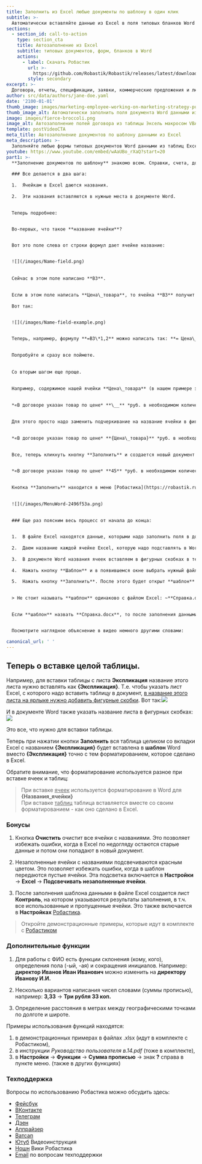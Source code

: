 ```yaml
---
title: Заполнить из Excel любые документы по шаблону в один клик
subtitle: >-
  Автоматически вставляйте данные из Excel в поля типовых бланков Word
sections:
  - section_id: call-to-action
    type: section_cta
    title: Автозаполнение из Excel
    subtitle: типовых документов, форм, бланков в Word
    actions:
      - label: Скачать Робастик
        url: >-
          https://github.com/Robastik/Robastik/releases/latest/download/Robastik.for.Excel.64-bit.zip
        style: secondary
excerpt: >-
  Договора, отчеты, спецификации, заявки, коммерческие предложения и любые формы документов .doc автоматически заполняйте по шаблону данными из таблиц Excel с помощью готового макроса VBA. Любые бланки в Word можно заполнять по образцу вставляя содержимое ячеек Excel без программирования вообще.
author: src/data/authors/jane-doe.yaml
date: '2100-01-01'
thumb_image: images/marketing-employee-working-on-marketing-strategy-purple.png
thumb_image_alt: Автоматически заполнить поля документа Word данными из Excel в надстройке VBA
image: images/fierce-broccoli.png
image_alt: Автозаполнение полей договора из таблицы Эксель макросом VBA
template: postVideoCTA
meta_title: Автозаполнение документов по шаблону данными из Excel
meta_description: >-
  Заполняйте любые формы типовых документов Word данными из таблиц Excel с помощью готового макроса VBA автоматически
youtube: https://www.youtube.com/embed/wAaUBo_rXaQ?start=20
part1: >-
  **Заполнение документов по шаблону** знакомо всем. Справки, счета, договора, декларации, отчеты и т.д. – сопровождают любой рабочий процесс. Если это часть вашей работы и вы заполняете документы данными из Excel, то вы попали куда нужно. 
  
  ### Все делается в два шага: 
  
  1.  Ячейкам в Excel даются названия. 
  
  2.  Эти названия вставляются в нужные места в документе Word.
  

  Теперь подробнее:

  
  Во-первых, что такое **название ячейки**?


  Вот это поле слева от строки формул дает ячейке название:


  ![](/images/Name-field.png)
  
  
  Сейчас в этом поле написано **В3**. 
  
  
  Если в этом поле написать **Цена\_товара**, то ячейка **В3** получит название **Цена\_товара**. 
  
  Вот так:


  ![](/images/Name-field-example.png)


  Теперь, например, формулу **=В3\*1,2** можно написать так: **= Цена\_товара\*1,2** и результат будет одинаковый. 
  
  
  Попробуйте и сразу все поймете. 
  
  
  Со вторым шагом еще проще. 

  
  Например, содержимое нашей ячейки **Цена\_товара** (в нашем примере это **45**) нужно вставить вместо подчеркивания в текст: 
  
  
  *«В договоре указан товар по цене* **\__** *руб. в необходимом количестве»*.

  
  Для этого просто надо заменить подчеркивание на название ячейки в фигурных скобках. Вот так:

  
  *«В договоре указан товар по цене* **{Цена\_товара}** *руб. в необходимом количестве»*.

  
  Все, теперь кликнуть кнопку **Заполнить** и создается новый документ Word с текстом:

  
  *«В договоре указан товар по цене* **45** *руб. в необходимом количестве»*.

  
  Кнопка **Заполнить** находится в меню [Робастика](https://robastik.ru/features-filling) на вкладке **Надстройки** в Excel:

  
  ![](/images/MenuWord-2496f53a.png)
  

  ### Еще раз поясним весь процесс от начала до конца:

  
  1.  В файле Excel находятся данные, которыми надо заполнить поля в документе Word.
  
  2.  Даем название каждой ячейке Excel, которую надо подставлять в Word.
  
  3.  В документе Word названия ячеек вставляем в фигурных скобках в те места, куда надо подставлять содержимое этих ячеек. Этот документ Word теперь будем называть **шаблоном**.
  
  4.  Нажать кнопку **Шаблон** и в появившемся окне выбрать нужный файл .docx, в котором вставлены названия ячеек в фигурных скобках.
  
  5.  Нажать кнопку **Заполнить**. После этого будет открыт **шаблон** и в него вместо фигурных скобок будут подставлены данные из Excel. Затем заполненный документ будет сохранен **с именем файла Excel** и в ту же папку, где находится этот файл Excel. Если файл Excel называется **Справка.xlsx**, то заполненный шаблон сохранится рядом с ним под именем **Справка.docx**.

  
  > Не стоит называть **шаблон** одинаково с файлом Excel: ~**Справка.docx** и **Справка.xlsx**~.

  
  Если **шаблон** назвать **Справка.docx**, то после заполнения данными из **Справка.xlsx** заполненный файл сохранится под тем же именем **Справка.docx** вместо **шаблона**, т.е. **шаблон** пропадет. В данном случае шаблон можно назвать **Шаблон справки.docx**.


  Посмотрите наглядное объяснение в видео немного другими словами:

canonical_url: ' '
---
```

## Теперь о вставке целой таблицы.

  Например, для вставки таблицы с листа **Экспликация** название этого листа нужно вставлять как **{Экспликация}**. Т.е. чтобы указать лист Excel, с которого надо вставить таблицу в документ, <u>в название этого листа на ярлыке нужно добавить фигурные скобки</u>. Вот так:![](/images/Table-check.png)

  И в документе Word также указать название листа в фигурных скобках:![](/images/Table-into-document.png)

  Это все, что нужно для вставки таблицы. 

  Теперь при нажатии кнопки **Заполнить** вся таблица целиком со вкладки Excel с названием **{Экспликация}** будет вставлена в **шаблон** Word вместо **{Экспликация}** точно с тем форматированием, которое сделано в Excel. 

  Обратите внимание, что форматирование используется разное при вставке ячеек и таблиц:
  >При вставке <u>ячеек</u> используется форматирование в Word для **{Названия_ячейки}**<br>При вставке <u>таблиц</u> таблица вставляется вместе со своим форматированием - как оно сделано в Excel.

  ### Бонусы

  1.  Кнопка **Очистить** очистит все ячейки с названиями. Это позволяет избежать ошибки, когда в Excel по недогляду остаются старые данные и потом они попадают в новый документ.

  2.  Незаполненные ячейки с названиями подсвечиваются красным цветом. Это позволяет избежать ошибки, когда в шаблон передаются пустые ячейки. Эта подсветка включается в **Настройки** → **Excel** → **Подсвечивать незаполненные ячейки**.

  3.  После заполнения шаблона данными в файле Excel создается лист **Контроль**, на котором указываются результаты заполнения, в т.ч. все использованные и пропущенные ячейки. Это также включается в **Настройках** [Робастика](/features-filling).

  > Откройте демонстрационные примеры, которые идут в комплекте с [Робастиком](/)

  ### Дополнительные функции

  1.  Для работы с ФИО есть функции склонения (кому, кого), определения пола (-ый, -ая) и сокращения инициалов. Например: **директор Иванов Иван Иванович** можно изменить на **директору Иванову И.И.**
  2.  Несколько вариантов написания чисел словами (суммы прописью), например: **3,33** → **Три рубля 33 коп.**

  3.  Определение расстояния в метрах между географическими точками по долготе и широте.

  Примеры использования функций находятся: 
  1. в демонстрационных примерах в файлах .xlsx (идут в комплекте с Робастиком), 
  2. в инструкции *Руководство пользователя в.14.pdf* (тоже в комплекте), 
  3. в **Настройки** → **Функции** → **Сумма прописью** → знак **?** справа в пункте меню. (также в других функциях)

  ### Техподдержка

  Вопросы по использованию Робастика можно обсудить здесь:
  - [Фейсбук](https://www.facebook.com/groups/excelword/)
  - [ВКонтакте](https://vk.com/exceltoword)
  - [Телеграм](https://t.me/RobastikRu)
  - [Дзен](https://zen.yandex.ru/robastik)
  - [Аппрайзер](http://appraiser.ru/default.aspx?SectionId=32&g=posts&t=14905)
  - [Ватсап](https://wa.me/message/YRGCZNRS7UEAM1)
  - [Ютуб](https://youtu.be/wAaUBo_rXaQ) Видеоинструкция
  - [Ношн](https://wiggly-albatross-82f.notion.site/ebc43e94f3284cbab017c841b37ce881) Вики Робастика
  - [Email](mailto:tech@robastik.ru) по вопросам техподдержки